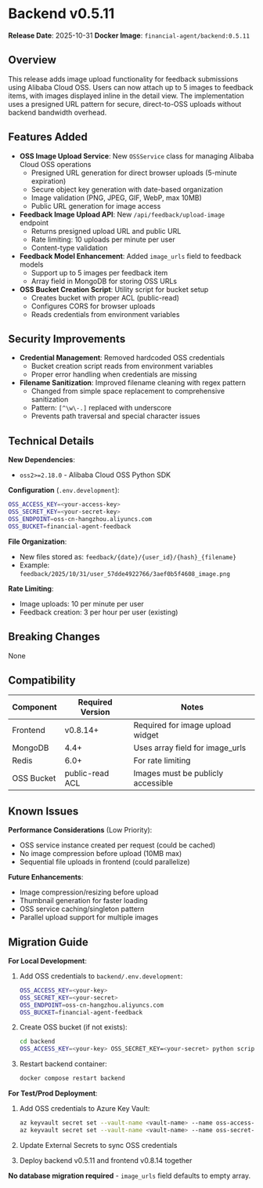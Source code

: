 # Backend v0.5.11

**Release Date**: 2025-10-31
**Docker Image**: `financial-agent/backend:0.5.11`

## Overview

This release adds image upload functionality for feedback submissions using Alibaba Cloud OSS. Users can now attach up to 5 images to feedback items, with images displayed inline in the detail view. The implementation uses a presigned URL pattern for secure, direct-to-OSS uploads without backend bandwidth overhead.

## Features Added

- **OSS Image Upload Service**: New `OSSService` class for managing Alibaba Cloud OSS operations
  - Presigned URL generation for direct browser uploads (5-minute expiration)
  - Secure object key generation with date-based organization
  - Image validation (PNG, JPEG, GIF, WebP, max 10MB)
  - Public URL generation for image access
- **Feedback Image Upload API**: New `/api/feedback/upload-image` endpoint
  - Returns presigned upload URL and public URL
  - Rate limiting: 10 uploads per minute per user
  - Content-type validation
- **Feedback Model Enhancement**: Added `image_urls` field to feedback models
  - Support up to 5 images per feedback item
  - Array field in MongoDB for storing OSS URLs
- **OSS Bucket Creation Script**: Utility script for bucket setup
  - Creates bucket with proper ACL (public-read)
  - Configures CORS for browser uploads
  - Reads credentials from environment variables

## Security Improvements

- **Credential Management**: Removed hardcoded OSS credentials
  - Bucket creation script reads from environment variables
  - Proper error handling when credentials are missing
- **Filename Sanitization**: Improved filename cleaning with regex pattern
  - Changed from simple space replacement to comprehensive sanitization
  - Pattern: `[^\w\-.]` replaced with underscore
  - Prevents path traversal and special character issues

## Technical Details

**New Dependencies**:
- `oss2>=2.18.0` - Alibaba Cloud OSS Python SDK

**Configuration** (`.env.development`):
```bash
OSS_ACCESS_KEY=<your-access-key>
OSS_SECRET_KEY=<your-secret-key>
OSS_ENDPOINT=oss-cn-hangzhou.aliyuncs.com
OSS_BUCKET=financial-agent-feedback
```

**File Organization**:
- New files stored as: `feedback/{date}/{user_id}/{hash}_{filename}`
- Example: `feedback/2025/10/31/user_57dde4922766/3aef0b5f4608_image.png`

**Rate Limiting**:
- Image uploads: 10 per minute per user
- Feedback creation: 3 per hour per user (existing)

## Breaking Changes

None

## Compatibility

| Component | Required Version | Notes |
|-----------|-----------------|-------|
| Frontend | v0.8.14+ | Required for image upload widget |
| MongoDB | 4.4+ | Uses array field for image_urls |
| Redis | 6.0+ | For rate limiting |
| OSS Bucket | public-read ACL | Images must be publicly accessible |

## Known Issues

**Performance Considerations** (Low Priority):
- OSS service instance created per request (could be cached)
- No image compression before upload (10MB max)
- Sequential file uploads in frontend (could parallelize)

**Future Enhancements**:
- Image compression/resizing before upload
- Thumbnail generation for faster loading
- OSS service caching/singleton pattern
- Parallel upload support for multiple images

## Migration Guide

**For Local Development**:

1. Add OSS credentials to `backend/.env.development`:
   ```bash
   OSS_ACCESS_KEY=<your-key>
   OSS_SECRET_KEY=<your-secret>
   OSS_ENDPOINT=oss-cn-hangzhou.aliyuncs.com
   OSS_BUCKET=financial-agent-feedback
   ```

2. Create OSS bucket (if not exists):
   ```bash
   cd backend
   OSS_ACCESS_KEY=<your-key> OSS_SECRET_KEY=<your-secret> python scripts/create_feedback_bucket.py
   ```

3. Restart backend container:
   ```bash
   docker compose restart backend
   ```

**For Test/Prod Deployment**:

1. Add OSS credentials to Azure Key Vault:
   ```bash
   az keyvault secret set --vault-name <vault-name> --name oss-access-key --value "<your-key>"
   az keyvault secret set --vault-name <vault-name> --name oss-secret-key --value "<your-secret>"
   ```

2. Update External Secrets to sync OSS credentials

3. Deploy backend v0.5.11 and frontend v0.8.14 together

**No database migration required** - `image_urls` field defaults to empty array.
